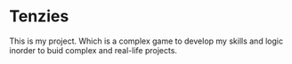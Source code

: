 # Tenzies
This is my project. Which is a complex game to develop my skills and logic inorder to buid complex and real-life projects.
